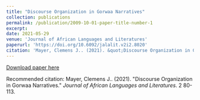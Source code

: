 ```yaml
---
title: "Discourse Organization in Gorwaa Narratives"
collection: publications
permalink: /publication/2009-10-01-paper-title-number-1
excerpt:
date: 2021-05-29
venue: 'Journal of African Languages and Literatures'
paperurl: 'https://doi.org/10.6092/jalalit.v2i2.8020'
citation: 'Mayer, Clemens J.. (2021). &quot;Discourse Organization in Gorwaa Narratives.&quot; <i>Journal of African Languages and Literatures</i>. 2 80-113.'
---
```


[Download paper here](http://www.serena.unina.it/index.php/jalalit/article/view/8020/8806)

Recommended citation: Mayer, Clemens J.. (2021). &quot;Discourse Organization in Gorwaa Narratives.&quot; <i>Journal of African Languages and Literatures</i>. 2 80-113.
